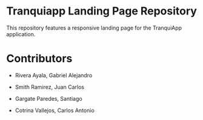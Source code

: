 # Tranquiapp Landing Page Repository

This repository features a responsive landing page for the TranquiApp application.

# Contributors

- Rivera Ayala, Gabriel Alejandro

- Smith Ramirez, Juan Carlos

- Gargate Paredes, Santiago

- Cotrina Vallejos, Carlos Antonio